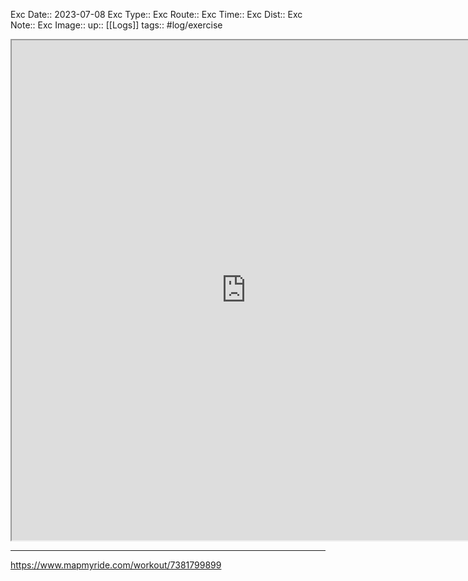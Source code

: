 Exc Date::  2023-07-08
Exc Type:: 
Exc Route:: 
Exc Time:: 
Exc Dist:: 
Exc Note:: 
Exc Image:: 
up:: [[Logs]]
tags:: #log/exercise 

<iframe height=800 width=750 src="https://www.mapmyride.com/workout/7381799899"></iframe>

---

https://www.mapmyride.com/workout/7381799899
